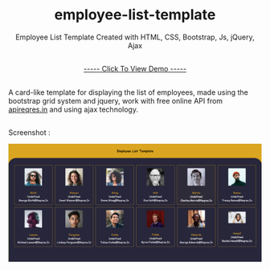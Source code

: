 <h1 align="center">employee-list-template</h1>
<p align="center">Employee List Template Created with HTML, CSS, Bootstrap, Js, jQuery, Ajax</p>
<h2></h2>
<p align="center"><a href="https://mre-dev.github.io/employee-list-template/">----- Click To View Demo -----</a></p>
<h2></h2>
<p>
A card-like template for displaying the list of employees, made using the bootstrap grid system and jquery, work with free online API from <a href="https://reqres.in/">apireqres.in</a> and using ajax technology.</p>
<h2></h2>
<p>Screenshot : </p>
<img src="img/screenshot1.png" alt="Employee List Template Screenshot">
